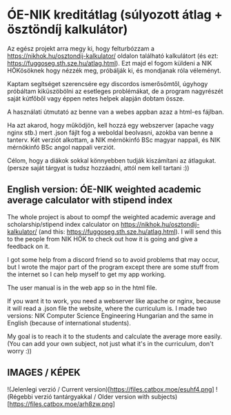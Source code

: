 # ÓE-NIK kreditátlag (súlyozott átlag + ösztöndíj kalkulátor)
Az egész projekt arra megy ki, hogy felturbózzam a https://nikhok.hu/osztondij-kalkulator/ oldalon található kalkulátort (és ezt: https://fuggoseg.sth.sze.hu/atlag.html). Ezt majd el fogom küldeni a NIK HÖKösöknek hogy nézzék meg, próbálják ki, és mondjanak róla véleményt. 

Kaptam segítséget szerencsére egy discordos ismerősömtől, úgyhogy próbáltam kiküszöbölni az esetleges problémákat, de a program nagyrészét saját kútfőből vagy éppen netes helpek alapján dobtam össze.

A használati útmutató az benne van a webes appban azaz a html-es fájlban.

Ha azt akarod, hogy működjön, kell hozzá egy webszerver (apache vagy nginx stb.) mert .json fájlt fog a weboldal beolvasni, azokba van benne a tanterv. Két verziót alkottam, a NIK mérnökinfó BSc magyar nappali, és NIK mérnökinfó BSc angol nappali verziót. 

Célom, hogy a diákok sokkal könnyebben tudják kiszámítani az átlagukat. (persze saját tárgyat is tudsz hozzáadni, attól nem kell tartani :))

## English version: ÓE-NIK weighted academic average calculator with stipend index
The whole project is about to oompf the weighted academic average and scholarship/stipend index calculator on https://nikhok.hu/osztondij-kalkulator/  (and this: https://fuggoseg.sth.sze.hu/atlag.html). I will send this to the people from NIK HÖK to check out how it is going and give a feedback on it. 

I got some help from a discord friend so to avoid problems that may occur, but I wrote the major part of the program except there are some stuff from the internet so I can help myself to get my app working.

The user manual is in the web app so in the html file.

If you want it to work, you need a webserver like apache or nginx, because it will read a .json file the website, where the curriculum is. I made two versions: NIK Computer Science Engineering Hungarian and the same in English (because of international students).

My goal is to reach it to the students and calculate the average more easily. (You can add your own subject, not just what it's in the curriculum, don't worry :))

## IMAGES / KÉPEK
!(Jelenlegi verzió / Current version)[https://files.catbox.moe/esuhf4.png]
!(Régebbi verzió tantárgyakkal / Older version with subjects)[https://files.catbox.moe/arh8zw.png]
